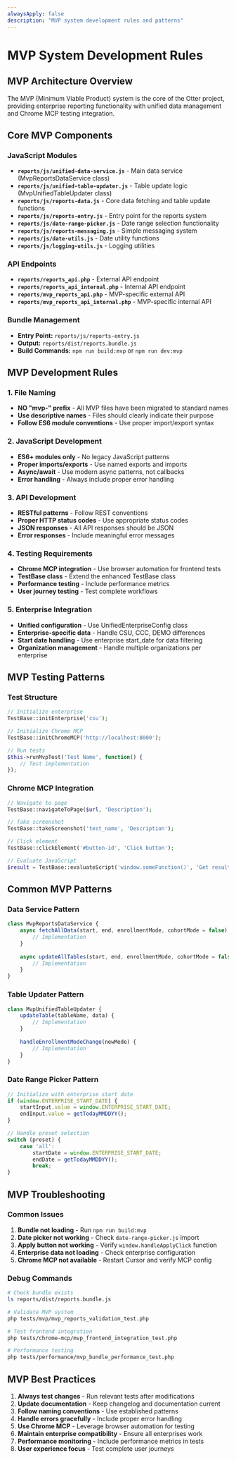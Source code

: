 ```yaml
---
alwaysApply: false
description: "MVP system development rules and patterns"
---
```


# MVP System Development Rules

## MVP Architecture Overview

The MVP (Minimum Viable Product) system is the core of the Otter project, providing enterprise reporting functionality with unified data management and Chrome MCP testing integration.

## Core MVP Components

### JavaScript Modules
- **`reports/js/unified-data-service.js`** - Main data service (MvpReportsDataService class)
- **`reports/js/unified-table-updater.js`** - Table update logic (MvpUnifiedTableUpdater class)
- **`reports/js/reports-data.js`** - Core data fetching and table update functions
- **`reports/js/reports-entry.js`** - Entry point for the reports system
- **`reports/js/date-range-picker.js`** - Date range selection functionality
- **`reports/js/reports-messaging.js`** - Simple messaging system
- **`reports/js/date-utils.js`** - Date utility functions
- **`reports/js/logging-utils.js`** - Logging utilities

### API Endpoints
- **`reports/reports_api.php`** - External API endpoint
- **`reports/reports_api_internal.php`** - Internal API endpoint
- **`reports/mvp_reports_api.php`** - MVP-specific external API
- **`reports/mvp_reports_api_internal.php`** - MVP-specific internal API

### Bundle Management
- **Entry Point:** `reports/js/reports-entry.js`
- **Output:** `reports/dist/reports.bundle.js`
- **Build Commands:** `npm run build:mvp` or `npm run dev:mvp`

## MVP Development Rules

### 1. File Naming
- **NO "mvp-" prefix** - All MVP files have been migrated to standard names
- **Use descriptive names** - Files should clearly indicate their purpose
- **Follow ES6 module conventions** - Use proper import/export syntax

### 2. JavaScript Development
- **ES6+ modules only** - No legacy JavaScript patterns
- **Proper imports/exports** - Use named exports and imports
- **Async/await** - Use modern async patterns, not callbacks
- **Error handling** - Always include proper error handling

### 3. API Development
- **RESTful patterns** - Follow REST conventions
- **Proper HTTP status codes** - Use appropriate status codes
- **JSON responses** - All API responses should be JSON
- **Error responses** - Include meaningful error messages

### 4. Testing Requirements
- **Chrome MCP integration** - Use browser automation for frontend tests
- **TestBase class** - Extend the enhanced TestBase class
- **Performance testing** - Include performance metrics
- **User journey testing** - Test complete workflows

### 5. Enterprise Integration
- **Unified configuration** - Use UnifiedEnterpriseConfig class
- **Enterprise-specific data** - Handle CSU, CCC, DEMO differences
- **Start date handling** - Use enterprise start_date for data filtering
- **Organization management** - Handle multiple organizations per enterprise

## MVP Testing Patterns

### Test Structure
```php
// Initialize enterprise
TestBase::initEnterprise('csu');

// Initialize Chrome MCP
TestBase::initChromeMCP('http://localhost:8000');

// Run tests
$this->runMvpTest('Test Name', function() {
    // Test implementation
});
```

### Chrome MCP Integration
```php
// Navigate to page
TestBase::navigateToPage($url, 'Description');

// Take screenshot
TestBase::takeScreenshot('test_name', 'Description');

// Click element
TestBase::clickElement('#button-id', 'Click button');

// Evaluate JavaScript
$result = TestBase::evaluateScript('window.someFunction()', 'Get result');
```

## Common MVP Patterns

### Data Service Pattern
```javascript
class MvpReportsDataService {
    async fetchAllData(start, end, enrollmentMode, cohortMode = false) {
        // Implementation
    }
    
    async updateAllTables(start, end, enrollmentMode, cohortMode = false) {
        // Implementation
    }
}
```

### Table Updater Pattern
```javascript
class MvpUnifiedTableUpdater {
    updateTable(tableName, data) {
        // Implementation
    }
    
    handleEnrollmentModeChange(newMode) {
        // Implementation
    }
}
```

### Date Range Picker Pattern
```javascript
// Initialize with enterprise start date
if (window.ENTERPRISE_START_DATE) {
    startInput.value = window.ENTERPRISE_START_DATE;
    endInput.value = getTodayMMDDYY();
}

// Handle preset selection
switch (preset) {
    case 'all':
        startDate = window.ENTERPRISE_START_DATE;
        endDate = getTodayMMDDYY();
        break;
}
```

## MVP Troubleshooting

### Common Issues
1. **Bundle not loading** - Run `npm run build:mvp`
2. **Date picker not working** - Check `date-range-picker.js` import
3. **Apply button not working** - Verify `window.handleApplyClick` function
4. **Enterprise data not loading** - Check enterprise configuration
5. **Chrome MCP not available** - Restart Cursor and verify MCP config

### Debug Commands
```bash
# Check bundle exists
ls reports/dist/reports.bundle.js

# Validate MVP system
php tests/mvp/mvp_reports_validation_test.php

# Test frontend integration
php tests/chrome-mcp/mvp_frontend_integration_test.php

# Performance testing
php tests/performance/mvp_bundle_performance_test.php
```

## MVP Best Practices

1. **Always test changes** - Run relevant tests after modifications
2. **Update documentation** - Keep changelog and documentation current
3. **Follow naming conventions** - Use established patterns
4. **Handle errors gracefully** - Include proper error handling
5. **Use Chrome MCP** - Leverage browser automation for testing
6. **Maintain enterprise compatibility** - Ensure all enterprises work
7. **Performance monitoring** - Include performance metrics in tests
8. **User experience focus** - Test complete user journeys
